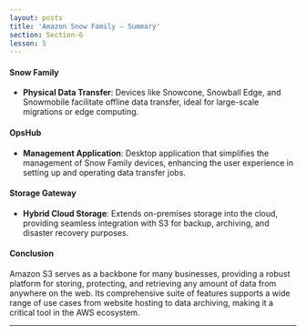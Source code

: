 ```yaml
---
layout: posts
title: 'Amazon Snow Family — Summary'
section: Section-6
lesson: 5
---
```


#### Snow Family

- **Physical Data Transfer**: Devices like Snowcone, Snowball Edge, and Snowmobile facilitate offline data transfer, ideal for large-scale migrations or edge computing.
<!-- pagebreak -->

#### OpsHub

- **Management Application**: Desktop application that simplifies the management of Snow Family devices, enhancing the user experience in setting up and operating data transfer jobs.
<!-- pagebreak -->

#### Storage Gateway

- **Hybrid Cloud Storage**: Extends on-premises storage into the cloud, providing seamless integration with S3 for backup, archiving, and disaster recovery purposes.
<!-- pagebreak -->

#### Conclusion

Amazon S3 serves as a backbone for many businesses, providing a robust platform for storing, protecting, and retrieving any amount of data from anywhere on the web. Its comprehensive suite of features supports a wide range of use cases from website hosting to data archiving, making it a critical tool in the AWS ecosystem.

---
